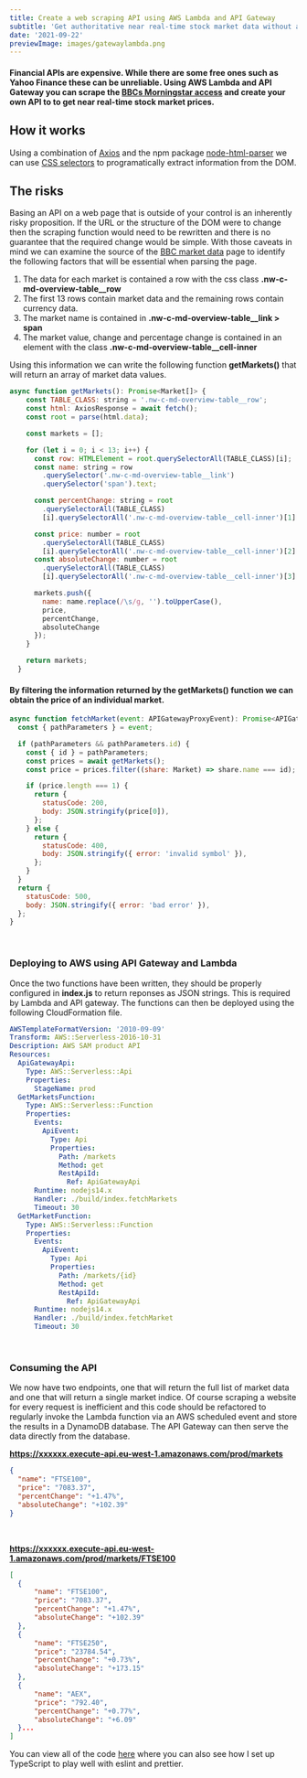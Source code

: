 ```yaml
---
title: Create a web scraping API using AWS Lambda and API Gateway
subtitle: 'Get authoritative near real-time stock market data without an expensive license "'
date: '2021-09-22'
previewImage: images/gatewaylambda.png
---
```


#### Financial APIs are expensive. While there are some free ones such as Yahoo Finance these can be unreliable. Using AWS Lambda and API Gateway you can scrape the [BBCs Morningstar access](https://www.bbc.co.uk/news/business/market-data) and create your own API to to get near real-time stock market prices.

&NewLine;

## How it works

Using a combination of [Axios](https://www.npmjs.com/package/axios) and the npm package [node-html-parser](https://www.npmjs.com/package/node-html-parser) we can use [CSS selectors](https://www.w3schools.com/cssref/css_selectors.asp) to programatically extract information from the DOM.

## The risks

Basing an API on a web page that is outside of your control is an inherently risky proposition. If the URL or the structure of the
DOM were to change then the scraping function would need to be rewritten and there is no guarantee that the required
change would be simple. With those caveats in mind we can examine the source of the [BBC market data](https://www.bbc.co.uk/news/business/market-data) page to identify the following factors that will be essential when parsing the page.

1. The data for each market is contained a row with the css class **.nw-c-md-overview-table\_\_row**
2. The first 13 rows contain market data and the remaining rows contain currency data.
3. The market name is contained in **.nw-c-md-overview-table\_\_link > span**
4. The market value, change and percentage change is contained in an element with the class **.nw-c-md-overview-table\_\_cell-inner**

Using this information we can write the following function **getMarkets()** that will return an array of market data values.

```javascript
async function getMarkets(): Promise<Market[]> {
    const TABLE_CLASS: string = '.nw-c-md-overview-table__row';
    const html: AxiosResponse = await fetch();
    const root = parse(html.data);

    const markets = [];

    for (let i = 0; i < 13; i++) {
      const row: HTMLElement = root.querySelectorAll(TABLE_CLASS)[i];
      const name: string = row
        .querySelector('.nw-c-md-overview-table__link')
        .querySelector('span').text;

      const percentChange: string = root
        .querySelectorAll(TABLE_CLASS)
        [i].querySelectorAll('.nw-c-md-overview-table__cell-inner')[1].text;

      const price: number = root
        .querySelectorAll(TABLE_CLASS)
        [i].querySelectorAll('.nw-c-md-overview-table__cell-inner')[2].text as unknown as number;
      const absoluteChange: number = root
        .querySelectorAll(TABLE_CLASS)
        [i].querySelectorAll('.nw-c-md-overview-table__cell-inner')[3].text as unknown as number;

      markets.push({
        name: name.replace(/\s/g, '').toUpperCase(),
        price,
        percentChange,
        absoluteChange
      });
    }

    return markets;
  }
```

#### By filtering the information returned by the **getMarkets()** function we can obtain the price of an individual market.

```javascript
async function fetchMarket(event: APIGatewayProxyEvent): Promise<APIGatewayProxyResult> {
  const { pathParameters } = event;

  if (pathParameters && pathParameters.id) {
    const { id } = pathParameters;
    const prices = await getMarkets();
    const price = prices.filter((share: Market) => share.name === id);

    if (price.length === 1) {
      return {
        statusCode: 200,
        body: JSON.stringify(price[0]),
      };
    } else {
      return {
        statusCode: 400,
        body: JSON.stringify({ error: 'invalid symbol' }),
      };
    }
  }
  return {
    statusCode: 500,
    body: JSON.stringify({ error: 'bad error' }),
  };
}
```

<br>

### Deploying to AWS using API Gateway and Lambda

Once the two functions have been written, they should be properly configured in **index.js** to return reponses as JSON strings. This is required by Lambda and API gateway. The functions can then be deployed using the following CloudFormation file.

```yaml
AWSTemplateFormatVersion: '2010-09-09'
Transform: AWS::Serverless-2016-10-31
Description: AWS SAM product API
Resources:
  ApiGatewayApi:
    Type: AWS::Serverless::Api
    Properties:
      StageName: prod
  GetMarketsFunction:
    Type: AWS::Serverless::Function
    Properties:
      Events:
        ApiEvent:
          Type: Api
          Properties:
            Path: /markets
            Method: get
            RestApiId:
              Ref: ApiGatewayApi
      Runtime: nodejs14.x
      Handler: ./build/index.fetchMarkets
      Timeout: 30
  GetMarketFunction:
    Type: AWS::Serverless::Function
    Properties:
      Events:
        ApiEvent:
          Type: Api
          Properties:
            Path: /markets/{id}
            Method: get
            RestApiId:
              Ref: ApiGatewayApi
      Runtime: nodejs14.x
      Handler: ./build/index.fetchMarket
      Timeout: 30
```

<br>

### Consuming the API

We now have two endpoints, one that will return the full list of market data and one that will return a single market indice. Of course scraping a website for every request is inefficient and this code should be refactored to regularly invoke the Lambda function via an AWS scheduled event and store the results in a DynamoDB database. The API Gateway can then serve the data directly from the database.

**https://xxxxxx.execute-api.eu-west-1.amazonaws.com/prod/markets**

```json
{
  "name": "FTSE100",
  "price": "7083.37",
  "percentChange": "+1.47%",
  "absoluteChange": "+102.39"
}
```

<br>

**https://xxxxxx.execute-api.eu-west-1.amazonaws.com/prod/markets/FTSE100**

```json
[
  {
      "name": "FTSE100",
      "price": "7083.37",
      "percentChange": "+1.47%",
      "absoluteChange": "+102.39"
  },
  {
      "name": "FTSE250",
      "price": "23784.54",
      "percentChange": "+0.73%",
      "absoluteChange": "+173.15"
  },
  {
      "name": "AEX",
      "price": "792.40",
      "percentChange": "+0.77%",
      "absoluteChange": "+6.09"
  }...
]
```

You can view all of the code [here](https://github.com/LucasAmos/AWS/tree/master/LambdaAPIGateway) where you can also see how I set up TypeScript to play well with eslint and prettier.
